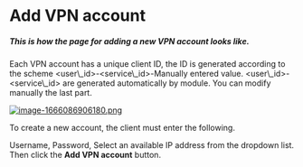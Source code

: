 # Add VPN account

##### This is how the page for adding a new VPN account looks like.

<p class="callout info">Each VPN account has a unique client ID, the ID is generated according to the scheme &lt;user\_id&gt;-&lt;service\_id&gt;-Manually entered value. &lt;user\_id&gt;-&lt;service\_id&gt; are generated automatically by module. You can modify manually the last part.</p>

[![image-1666086906180.png](https://doc.puq.info/uploads/images/gallery/2022-10/scaled-1680-/image-1666086906180.png)](https://doc.puq.info/uploads/images/gallery/2022-10/image-1666086906180.png)

To create a new account, the client must enter the following.

Username, Password, Select an available IP address from the dropdown list. Then click the **Add VPN account** button.